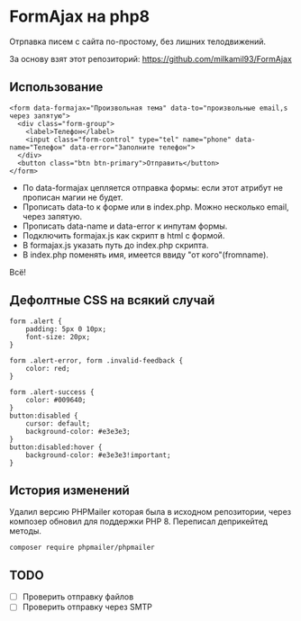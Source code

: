 # FormAjax на php8
Отрпавка писем с сайта по-простому, без лишних телодвижений.

За основу взят этот репозиторий: https://github.com/milkamil93/FormAjax

## Использование
```
<form data-formajax="Произвольная тема" data-to="произвольные email,s через запятую">
  <div class="form-group">
    <label>Телефон</label>
    <input class="form-control" type="tel" name="phone" data-name="Телефон" data-error="Заполните телефон">
  </div>
  <button class="btn btn-primary">Отправить</button>
</form>
```
+ По data-formajax цепляется отправка формы: если этот атрибут не прописан магии не будет.
+ Прописать data-to к форме или в index.php. Можно несколько email, через запятую.
+ Прописать data-name и data-error к инпутам формы.
+ Подключить formajax.js как скрипт в html с формой. 
+ В formajax.js указать путь до index.php скрипта.
+ В index.php поменять имя, имеется ввиду "от кого"(fromname). 

Всё!

## Дефолтные CSS на всякий случай
```
form .alert {
    padding: 5px 0 10px;
    font-size: 20px;
}

form .alert-error, form .invalid-feedback {
    color: red;
}

form .alert-success {
    color: #009640;
}
button:disabled {
	cursor: default;
    background-color: #e3e3e3;
}
button:disabled:hover {
    background-color: #e3e3e3!important;
}
```

## История изменений

Удалил версию PHPMailer которая была в исходном репозитории, через композер обновил для поддержки PHP 8. Переписал деприкейтед методы. 
```
composer require phpmailer/phpmailer
```

## TODO

- [ ] Проверить отправку файлов
- [ ] Проверить отправку через SMTP 